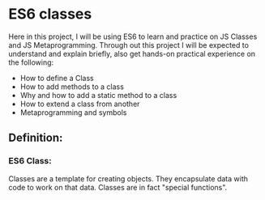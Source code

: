 # ES6 classes

Here in this project, I will be using ES6 to learn and practice on JS Classes and JS Metaprogramming.
Through out this project I will be expected to understand and explain briefly, also get hands-on practical experience on the following:

<ul>
<li>How to define a Class</li>
<li>How to add methods to a class</li>
<li>Why and how to add a static method to a class</li>
<li>How to extend a class from another</li>
<li>Metaprogramming and symbols</li>
</ul>

## Definition:

### ES6 Class:

Classes are a template for creating objects. They encapsulate data with code to work on that data. Classes are in fact "special functions".
